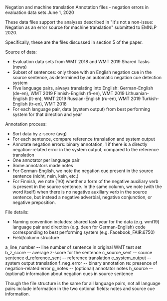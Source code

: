 Negation and machine translation
Annotation files - negation errors in evaluation data sets
June 1, 2020

These data files support the analyses described in 
"It's not a non-issue: Negation as an error source for machine translation"
submitted to EMNLP 2020.

Specifically, these are the files discussed in section 5 of the paper.

Source of data:
* Evaluation data sets from WMT 2018 and WMT 2019 Shared Tasks (news)
* Subset of sentences: only those with an English negation cue in the source sentence, as determined by an automatic negation cue detection system
* Five language pairs, always translating into English:
	German-English (de-en), WMT 2019
    Finnish-English (fi-en), WMT 2019
    Lithuanian-English (lt-en), WMT 2019
    Russian-English (ru-en), WMT 2019
    Turkish-English (tr-en), WMT 2018
* For each language pair, data (system output) from best performing system for that direction and year

Annotation process:
* Sort data by z-score (avg)
* For each sentence, compare reference translation and system output
* Annotate negation errors: binary annotation, 1 if there is a directly negation-related error in the system output, compared to the reference translation
* One annotator per language pair
* Some annotators made notes
* For German-English, we note the negation cue present in the source sentence (nicht, nein, kein, etc.)
* For Finnish, we note (1/0) whether a form of the negative auxiliary verb is present in the source sentence. In the same column, we note (with the word itself) when there is no negative auxiliary verb in the source sentence, but instead a negative adverbial, negative conjunction, or negative preposition.

File details:
* Naming convention includes: 
	shared task year for the data (e.g. wmt19)
	language pair and direction (e.g. deen for German-English)
    code corresponding to best performing system (e.g. Facebook_FAIR.6750)
* Field/column structure

a_line_number -- line number of sentence in original WMT test set
b_z_score -- average z-score for the sentence
c_source_sent -- source sentence
d_reference_sent -- reference translation
e_system_output -- system output translation
f_neg_error -- binary annotation re: presence of negation-related error
g_notes -- (optional) annotator notes
h_source -- (optional) information about negation cues in source sentence

Though the file structure is the same for all language pairs, not all language pairs include information in the two optional fields: notes and source cue information.



